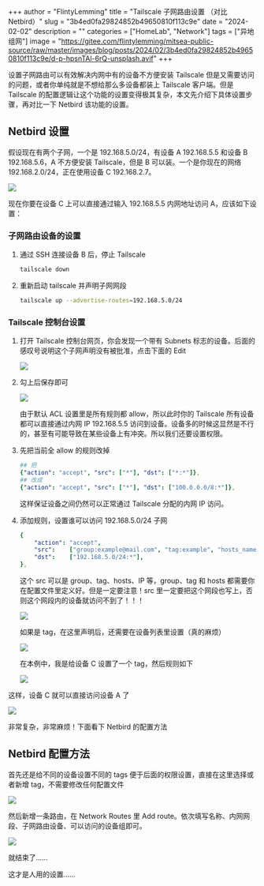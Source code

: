 +++
author = "FlintyLemming"
title = "Tailscale 子网路由设置 （对比 Netbird）"
slug = "3b4ed0fa29824852b49650810f113c9e"
date = "2024-02-02"
description = ""
categories = ["HomeLab", "Network"]
tags = ["异地组网"]
image = "https://gitee.com/flintylemming/mitsea-public-source/raw/master/images/blog/posts/2024/02/3b4ed0fa29824852b49650810f113c9e/d-p-hpsnTAl-6rQ-unsplash.avif"
+++

设置子网路由可以有效解决内网中有的设备不方便安装 Tailscale 但是又需要访问的问题，或者你单纯就是不想给那么多设备都装上 Tailscale 客户端。但是 Tailscale 的配置逻辑让这个功能的设置变得极其复杂，本文先介绍下具体设置步骤，再对比一下 Netbird 该功能的设置。

## Netbird 设置

假设现在有两个子网，一个是 192.168.5.0/24，有设备 A 192.168.5.5 和设备 B 192.168.5.6，A 不方便安装 Tailscale，但是 B 可以装。一个是你现在的网络 192.168.2.0/24，正在使用设备 C 192.168.2.7。

![](https://gitee.com/flintylemming/mitsea-public-source/raw/master/images/blog/posts/2024/02/3b4ed0fa29824852b49650810f113c9e/%E6%9C%AA%E5%91%BD%E5%90%8D%E7%BB%98%E5%9B%BE.drawio%281%29.avif)

现在你要在设备 C 上可以直接通过输入 192.168.5.5 内网地址访问 A，应该如下设置：

### 子网路由设备的设置

1. 通过 SSH 连接设备 B 后，停止 Tailscale

    ```bash
    tailscale down
    ```

2. 重新启动 tailscale 并声明子网网段

    ```bash
    tailscale up --advertise-routes=192.168.5.0/24
    ```


### Tailscale 控制台设置

1. 打开 Tailscale 控制台网页，你会发现一个带有 Subnets 标志的设备。后面的感叹号说明这个子网声明没有被批准，点击下面的 Edit

    ![](https://gitee.com/flintylemming/mitsea-public-source/raw/master/images/blog/posts/2024/02/3b4ed0fa29824852b49650810f113c9e/Untitled.avif)

2. 勾上后保存即可

    ![](https://gitee.com/flintylemming/mitsea-public-source/raw/master/images/blog/posts/2024/02/3b4ed0fa29824852b49650810f113c9e/Untitled%201.avif)

    由于默认 ACL 设置里是所有规则都 allow，所以此时你的 Tailscale 所有设备都可以直接通过内网 IP 192.168.5.5 访问到设备。设备多的时候这显然是不行的，甚至有可能导致在某些设备上有冲突。所以我们还要设置权限。

3. 先把当前全 allow 的规则改掉

    ```yaml
    ## 把
    {"action": "accept", "src": ["*"], "dst": ["*:*"]},
    ## 改成
    {"action": "accept", "src": ["*"], "dst": ["100.0.0.0/8:*"]},
    ```

    这样保证设备之间仍然可以正常通过 Tailscale 分配的内网 IP 访问。

4. 添加规则，设置谁可以访问 192.168.5.0/24 子网

    ```yaml
    {
    	"action": "accept",
    	"src":    ["group:example@mail.com", "tag:example", "hosts_name", "xxx,xxx,xxx,xxx", "192.168.5.0/24"],
    	"dst":    ["192.168.5.0/24:*"],
    },
    ```

    这个 src 可以是 group、tag、hosts、IP 等，group、tag 和 hosts 都需要你在配置文件里定义好。但是一定要注意！src 里一定要把这个网段也写上，否则这个网段内的设备就访问不到了！！！

    ![](https://gitee.com/flintylemming/mitsea-public-source/raw/master/images/blog/posts/2024/02/3b4ed0fa29824852b49650810f113c9e/Untitled%202.avif)

    如果是 tag，在这里声明后，还需要在设备列表里设置（真的麻烦）

    ![](https://gitee.com/flintylemming/mitsea-public-source/raw/master/images/blog/posts/2024/02/3b4ed0fa29824852b49650810f113c9e/Untitled%203.avif)

    在本例中，我是给设备 C 设置了一个 tag，然后规则如下

    ![](https://gitee.com/flintylemming/mitsea-public-source/raw/master/images/blog/posts/2024/02/3b4ed0fa29824852b49650810f113c9e/%E6%8D%95%E8%8E%B7.avif)


这样，设备 C 就可以直接访问设备 A 了

![](https://gitee.com/flintylemming/mitsea-public-source/raw/master/images/blog/posts/2024/02/3b4ed0fa29824852b49650810f113c9e/Untitled%205.avif)

非常复杂，非常麻烦！下面看下 Netbird 的配置方法

## Netbird 配置方法

首先还是给不同的设备设置不同的 tags 便于后面的权限设置，直接在这里选择或者新增 tag，不需要修改任何配置文件

![](https://gitee.com/flintylemming/mitsea-public-source/raw/master/images/blog/posts/2024/02/3b4ed0fa29824852b49650810f113c9e/Untitled%206.avif)

然后新增一条路由，在 Network Routes 里 Add route。依次填写名称、内网网段、子网路由设备、可以访问的设备组即可。

![](https://gitee.com/flintylemming/mitsea-public-source/raw/master/images/blog/posts/2024/02/3b4ed0fa29824852b49650810f113c9e/Untitled%207.avif)

就结束了……

这才是人用的设置……
